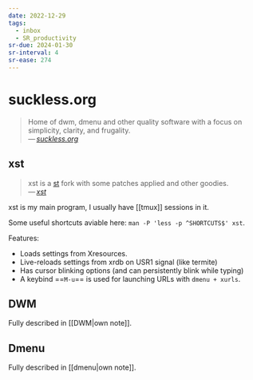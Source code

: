 ```yaml
---
date: 2022-12-29
tags:
  - inbox
  - SR_productivity
sr-due: 2024-01-30
sr-interval: 4
sr-ease: 274
---
```


# suckless.org

> Home of dwm, dmenu and other quality software with a focus on simplicity,
> clarity, and frugality.\
> — <cite>[suckless.org](https://suckless.org/)</cite>

## xst

> xst is a [st](https://st.suckless.org/) fork with some patches applied and
> other goodies.\
> — <cite>[xst](https://github.com/gnotclub/xst)</cite>

xst is my main program, I usually have [[tmux]] sessions in it.

Some useful shortcuts aviable here: `man -P 'less -p ^SHORTCUTS$' xst`.

Features:

- Loads settings from Xresources.
- Live-reloads settings from xrdb on USR1 signal (like termite)
- Has cursor blinking options (and can persistently blink while typing)
- A keybind ==`M-u`== is used for launching URLs with `dmenu + xurls`.

## DWM

Fully described in [[DWM|own note]].

## Dmenu

Fully described in [[dmenu|own note]].
